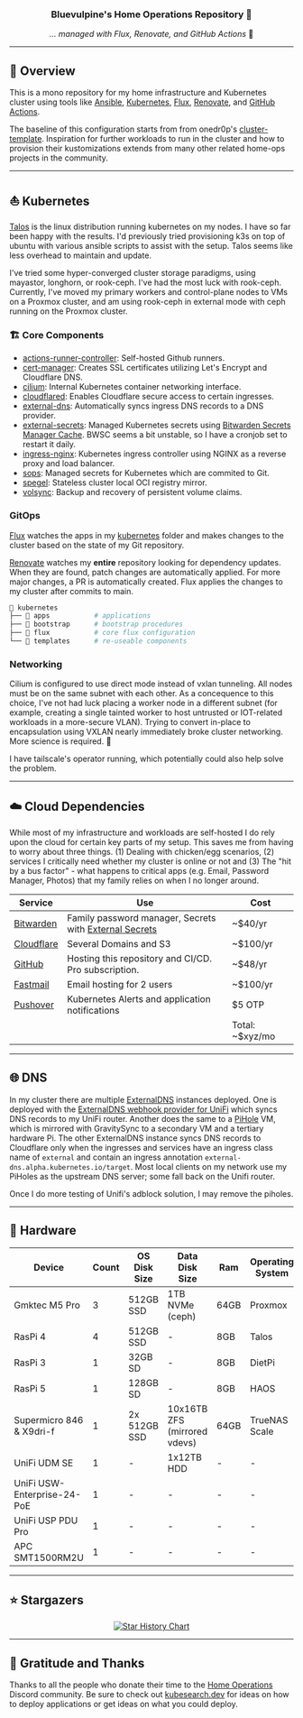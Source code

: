 <div align="center">

### Bluevulpine's Home Operations Repository 🦊

_... managed with Flux, Renovate, and GitHub Actions_ 🤖

</div>

---

## 📖 Overview

This is a mono repository for my home infrastructure and Kubernetes cluster using tools like [Ansible](https://www.ansible.com/), [Kubernetes](https://kubernetes.io/), [Flux](https://github.com/fluxcd/flux2), [Renovate](https://github.com/renovatebot/renovate), and [GitHub Actions](https://github.com/features/actions).

The baseline of this configuration starts from from onedr0p's [cluster-template](https://github.com/onedr0p/cluster-template). Inspiration for further workloads to run in the cluster and how to provision their kustomizations extends from many other related home-ops projects in the community.

---

## ⛵ Kubernetes

[Talos](https://www.talos.dev) is the linux distribution running kubernetes on my nodes. I have so far been happy with the results. I'd previously tried provisioning k3s on top of ubuntu with various ansible scripts to assist with the setup. Talos seems like less overhead to maintain and update.

I've tried some hyper-converged cluster storage paradigms, using mayastor, longhorn, or rook-ceph. I've had the most luck with rook-ceph. Currently, I've moved my primary workers and control-plane nodes to VMs on a Proxmox cluster, and am using rook-ceph in external mode with ceph running on the Proxmox cluster.

### 🏗️ Core Components

- [actions-runner-controller](https://github.com/actions/actions-runner-controller): Self-hosted Github runners.
- [cert-manager](https://github.com/cert-manager/cert-manager): Creates SSL certificates utilizing Let's Encrypt and Cloudflare DNS.
- [cilium](https://github.com/cilium/cilium): Internal Kubernetes container networking interface.
- [cloudflared](https://github.com/cloudflare/cloudflared): Enables Cloudflare secure access to certain ingresses.
- [external-dns](https://github.com/kubernetes-sigs/external-dns): Automatically syncs ingress DNS records to a DNS provider.
- [external-secrets](https://github.com/external-secrets/external-secrets): Managed Kubernetes secrets using [Bitwarden Secrets Manager Cache](https://github.com/rippleFCL/bws-cache). BWSC seems a bit unstable, so I have a cronjob set to restart it daily.
- [ingress-nginx](https://github.com/kubernetes/ingress-nginx): Kubernetes ingress controller using NGINX as a reverse proxy and load balancer.
- [sops](https://github.com/getsops/sops): Managed secrets for Kubernetes which are commited to Git.
- [spegel](https://github.com/spegel-org/spegel): Stateless cluster local OCI registry mirror.
- [volsync](https://github.com/backube/volsync): Backup and recovery of persistent volume claims.

### GitOps

[Flux](https://github.com/fluxcd/flux2) watches the apps in my [kubernetes](./kubernetes/) folder and makes changes to the cluster based on the state of my Git repository.

[Renovate](https://github.com/renovatebot/renovate) watches my **entire** repository looking for dependency updates. When they are found, patch changes are automatically applied. For more major changes, a PR is automatically created. Flux applies the changes to my cluster after commits to main.


```sh
📁 kubernetes
├── 📁 apps           # applications
├── 📁 bootstrap      # bootstrap procedures
├── 📁 flux           # core flux configuration
└── 📁 templates      # re-useable components
```

### Networking

Cilium is configured to use direct mode instead of vxlan tunneling. All nodes must be on the same subnet with each other. As a concequence to this choice, I've not had luck placing a worker node in a different subnet (for example, creating a single tainted worker to host untrusted or IOT-related workloads in a more-secure VLAN). Trying to convert in-place to encapsulation using VXLAN nearly immediately broke cluster networking. More science is required. 🧫

I have tailscale's operator running, which potentially could also help solve the problem.

---

## ☁️ Cloud Dependencies

While most of my infrastructure and workloads are self-hosted I do rely upon the cloud for certain key parts of my setup. This saves me from having to worry about three things. (1) Dealing with chicken/egg scenarios, (2) services I critically need whether my cluster is online or not and (3) The "hit by a bus factor" - what happens to critical apps (e.g. Email, Password Manager, Photos) that my family relies on when I no longer around.


| Service                                   | Use                                                                                    | Cost            |
|-------------------------------------------|----------------------------------------------------------------------------------------|-----------------|
| [Bitwarden](https://bitwarden.com/)       | Family password manager, Secrets with [External Secrets](https://external-secrets.io/) | ~$40/yr         |
| [Cloudflare](https://www.cloudflare.com/) | Several Domains and S3                                                                 | ~$100/yr        |
| [GitHub](https://github.com/)             | Hosting this repository and CI/CD. Pro subscription.                                   | ~$48/yr         |
| [Fastmail](https://fastmail.com/)         | Email hosting for 2 users                                                              | ~$100/yr        |
| [Pushover](https://pushover.net/)         | Kubernetes Alerts and application notifications                                        | $5 OTP          |
|                                           |                                                                                        | Total: ~$xyz/mo |

---

## 🌐 DNS

In my cluster there are multiple [ExternalDNS](https://github.com/kubernetes-sigs/external-dns) instances deployed. One is deployed with the [ExternalDNS webhook provider for UniFi](https://github.com/kashalls/external-dns-unifi-webhook) which syncs DNS records to my UniFi router. Another does the same to a [PiHole](https://pi-hole.net) VM, which is mirrored with GravitySync to a secondary VM and a tertiary hardware Pi. The other ExternalDNS instance syncs DNS records to Cloudflare only when the ingresses and services have an ingress class name of `external` and contain an ingress annotation `external-dns.alpha.kubernetes.io/target`. Most local clients on my network use my PiHoles as the upstream DNS server; some fall back on the Unifi router.

Once I do more testing of Unifi's adblock solution, I may remove the piholes.

---

## 🔧 Hardware

| Device                      | Count | OS Disk Size | Data Disk Size               | Ram  | Operating System | Purpose                 |
|-----------------------------|-------|--------------|------------------------------|------|------------------|-------------------------|
| Gmktec M5 Pro               | 3     | 512GB SSD    | 1TB NVMe (ceph)              | 64GB | Proxmox          | VM Hosts                |
| RasPi 4                     | 4     | 512GB SSD    | -                            | 8GB  | Talos            | Kubernetes Workers      |
| RasPi 3                     | 1     | 32GB  SD     | -                            | 8GB  | DietPi           | PiHole                  |
| RasPi 5                     | 1     | 128GB SD     | -                            | 8GB  | HAOS             | Home Assistant          |
| Supermicro 846 & X9dri-f    | 1     | 2x 512GB SSD | 10x16TB ZFS (mirrored vdevs) | 64GB | TrueNAS Scale    | NFS + Backup Server     |
| UniFi UDM SE                | 1     | -            | 1x12TB HDD                   | -    | -                | Router & NVR            |
| UniFi USW-Enterprise-24-PoE | 1     | -            | -                            | -    | -                | 2.5Gb PoE Switch        |
| UniFi USP PDU Pro           | 1     | -            | -                            | -    | -                | PDU                     |
| APC SMT1500RM2U             | 1     | -            | -                            | -    | -                | UPS                     |

---

## ⭐ Stargazers

<div align="center">

[![Star History Chart](https://api.star-history.com/svg?repos=bluevulpine/flux-talos&type=Date)](https://star-history.com/#bluevulpine/flux-talos&Date)

</div>

---

## 🤝 Gratitude and Thanks

Thanks to all the people who donate their time to the [Home Operations](https://discord.gg/home-operations) Discord community. Be sure to check out [kubesearch.dev](https://kubesearch.dev/) for ideas on how to deploy applications or get ideas on what you could deploy.
